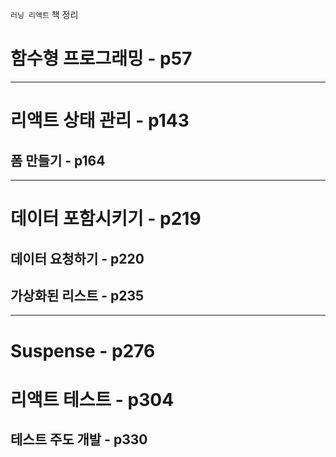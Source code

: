 `러닝 리액트` 책 정리  

# 함수형 프로그래밍 - p57  


-----


# 리액트 상태 관리 - p143
## 폼 만들기 - p164


-----


# 데이터 포함시키기 - p219
## 데이터 요청하기 - p220

## 가상화된 리스트 - p235


-----

# Suspense - p276



# 리액트 테스트 - p304
## 테스트 주도 개발 - p330